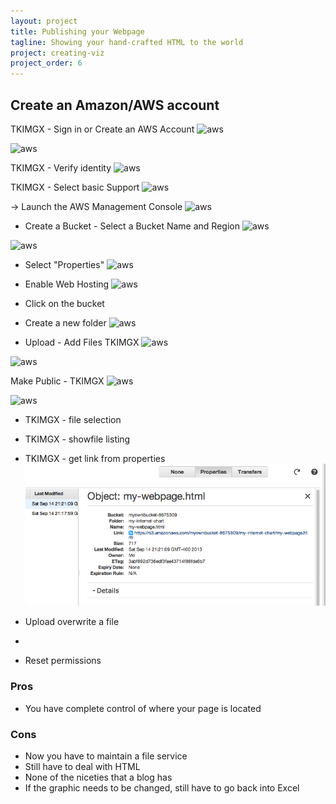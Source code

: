```yaml
---
layout: project
title: Publishing your Webpage
tagline: Showing your hand-crafted HTML to the world
project: creating-viz
project_order: 6
---
```



## Create an Amazon/AWS account

TKIMGX - Sign in or Create an AWS Account
![aws](/images/projects/create-a-viz/06-010-register-aws.png)

![aws](/images/projects/create-a-viz/06-015-aws-credit-card.png)

TKIMGX - Verify identity
![aws](/images/projects/create-a-viz/06-017-aws-verify-phone.png)

TKIMGX - Select basic Support
![aws](/images/projects/create-a-viz/06-018-aws-support-plan.png)

-> Launch the AWS Management Console 
![aws](/images/projects/create-a-viz/06-020-aws-services-list.png)

- Create a Bucket - Select a Bucket Name and Region
![aws](/images/projects/create-a-viz/06-022-aws-welcome-to-s3.png)

![aws](/images/projects/create-a-viz/06-025-create-name-a-bucket.png)

- Select "Properties"
![aws](/images/projects/create-a-viz/06-028-select-bucket-properties.png)

- Enable Web Hosting
![aws](/images/projects/create-a-viz/06-030-select-static-web-hosting.png)

- Click on the bucket
- Create a new folder 
![aws](/images/projects/create-a-viz/06-065-create-a-s3-folder.png)

- Upload - Add Files TKIMGX
![aws](/images/projects/create-a-viz/06-075-upload-files-prompt.png)

![aws](/images/projects/create-a-viz/06-077-select-files-to-upload.png)


Make Public - TKIMGX
![aws](/images/projects/create-a-viz/06-080-s3-file-context-menu.png)


![aws](/images/projects/create-a-viz/06-090-make-folder-public.png)

- TKIMGX - file selection


- TKIMGX - showfile listing



- TKIMGX - get link from properties
![Getting the URL for the S3 object](/images/projects/creating-viz/06-500-s3-object-link.png)

- Upload overwrite a file
- 
- Reset permissions




### Pros
- You have complete control of where your page is located

### Cons
- Now you have to maintain a file service
- Still have to deal with HTML
- None of the niceties that a blog has
- If the graphic needs to be changed, still have to go back into Excel
